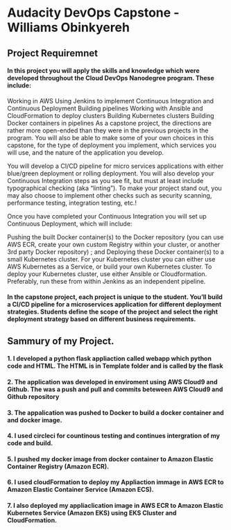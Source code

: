 # Audacity DevOps Capstone -Williams Obinkyereh

## Project Requiremnet

#### In this project you will apply the skills and knowledge which were developed throughout the Cloud DevOps Nanodegree program. These include:

Working in AWS
Using Jenkins to implement Continuous Integration and Continuous Deployment
Building pipelines
Working with Ansible and CloudFormation to deploy clusters
Building Kubernetes clusters
Building Docker containers in pipelines
As a capstone project, the directions are rather more open-ended than they were in the previous projects in the program. You will also be able to make some of your own choices in this capstone, for the type of deployment you implement, which services you will use, and the nature of the application you develop.

You will develop a CI/CD pipeline for micro services applications with either blue/green deployment or rolling deployment. You will also develop your Continuous Integration steps as you see fit, but must at least include typographical checking (aka “linting”). To make your project stand out, you may also choose to implement other checks such as security scanning, performance testing, integration testing, etc.!

Once you have completed your Continuous Integration you will set up Continuous Deployment, which will include:

Pushing the built Docker container(s) to the Docker repository (you can use AWS ECR, create your own custom Registry within your cluster, or another 3rd party Docker repository) ; and
Deploying these Docker container(s) to a small Kubernetes cluster. For your Kubernetes cluster you can either use AWS Kubernetes as a Service, or build your own Kubernetes cluster. To deploy your Kubernetes cluster, use either Ansible or Cloudformation. Preferably, run these from within Jenkins as an independent pipeline.

#### In the capstone project, each project is unique to the student. You’ll build a CI/CD pipeline for a microservices application for different deployment strategies. Students define the scope of the project and select the right deployment strategy based on different business requirements.


## Sammury of my Project.

#### 1. I developed a python flask appliaction called webapp which python code and HTML. The HTML is in Template folder and is called by the flask
#### 2. The application was developed in enviroment using AWS Cloud9 and Github. The was a push and pull and commits beteween AWS Cloud9 and Github repository
#### 3. The appalication was pushed to Docker to build a docker container and and docker image.
#### 4. I used circleci for countinous testing  and continues intergration of my code and build.
#### 5. I pushed my docker image from docker container to Amazon Elastic Container Registry (Amazon ECR).
#### 6. I used cloudFormation to deploy my Appliaction immage in AWS ECR to Amazon Elastic Container Service (Amazon ECS).
#### 7. I also deployed my appliaclication image in AWS ECR to Amazon Elastic Kubernetes Service (Amazon EKS) using EKS Cluster and CloudFormation.
    

